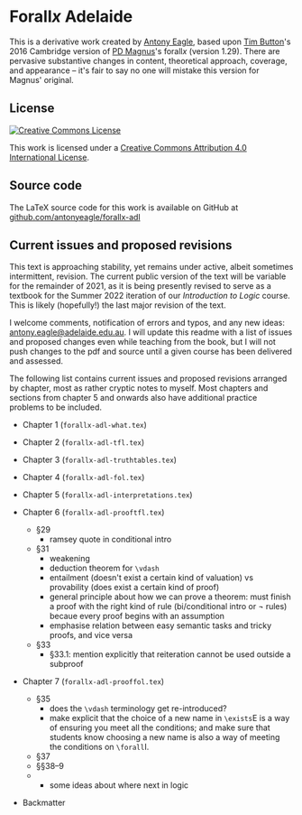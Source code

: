 Forall*x* Adelaide
==================

This is a derivative work created by [Antony Eagle](https://antonyeagle.org), based upon [Tim Button](http://www.homepages.ucl.ac.uk/~uctytbu/index.html)'s 2016 Cambridge version of [PD Magnus](https://www.fecundity.com/job/)'s forall*x* (version 1.29). There are pervasive substantive changes in content, theoretical approach, coverage, and appearance – it's fair to say no one will mistake this version for Magnus' original.

License
-------

[![Creative Commons License](https://i.creativecommons.org/l/by/4.0/88x31.png)](http://creativecommons.org/licenses/by/4.0/)

This work is licensed under a [Creative Commons Attribution 4.0 International License]("http://creativecommons.org/licenses/by/4.0/).

Source code
-----------

The LaTeX source code for this work is available on GitHub at [github.com/antonyeagle/forallx-adl](https://github.com/antonyeagle/forallx-adl)

Current issues and proposed revisions
-------------------------------------

This text is approaching stability, yet remains under active, albeit sometimes intermittent, revision. The current public version of the text will be variable for the remainder of 2021, as it is being presently revised to serve as a textbook for the Summer 2022 iteration of our *Introduction to Logic* course. This is likely (hopefully!) the last major revision of the text. 

I welcome comments, notification of errors and typos, and any new ideas: [antony.eagle@adelaide.edu.au](mailto:antony.eagle@adelaide.edu.au?subject=forallx-adl). I will update this readme with a list of issues and proposed changes even while teaching from the book, but I will not push changes to the pdf and source until a given course has been delivered and assessed. 

The following list contains current issues and proposed revisions arranged by chapter, most as rather cryptic notes to myself. Most chapters and sections from chapter 5 and onwards also have additional practice problems to be included.

* Chapter 1 (`forallx-adl-what.tex`) 
* Chapter 2 (`forallx-adl-tfl.tex`)
* Chapter 3 (`forallx-adl-truthtables.tex`)
* Chapter 4 (`forallx-adl-fol.tex`)
* Chapter 5 (`forallx-adl-interpretations.tex`)
* Chapter 6 (`forallx-adl-prooftfl.tex`)
	- §29
		+ ramsey quote in conditional intro
	- §31
		- weakening
		- deduction theorem for `\vdash`
		- entailment (doesn't exist a certain kind of valuation) vs provability (does exist a certain kind of proof)
		- general principle about how we can prove a theorem: must finish a proof with the right kind of rule (bi/conditional intro or ¬ rules) becaue every proof begins with an assumption
		- emphasise relation between easy semantic tasks and tricky proofs, and vice versa  
	- §33
		+ §33.1: mention explicitly that reiteration cannot be used outside a subproof 

* Chapter 7 (`forallx-adl-prooffol.tex`)
	- §35
		+ does the `\vdash` terminology get re-introduced?
		+ make explicit that the choice of a new name in `\exists`E is a way of ensuring you meet all the conditions; and make sure that students know choosing a new name is also a way of meeting the conditions on `\forall`I.
	- §37
	- §§38–9 
	-	+ some ideas about where next in logic
* Backmatter









